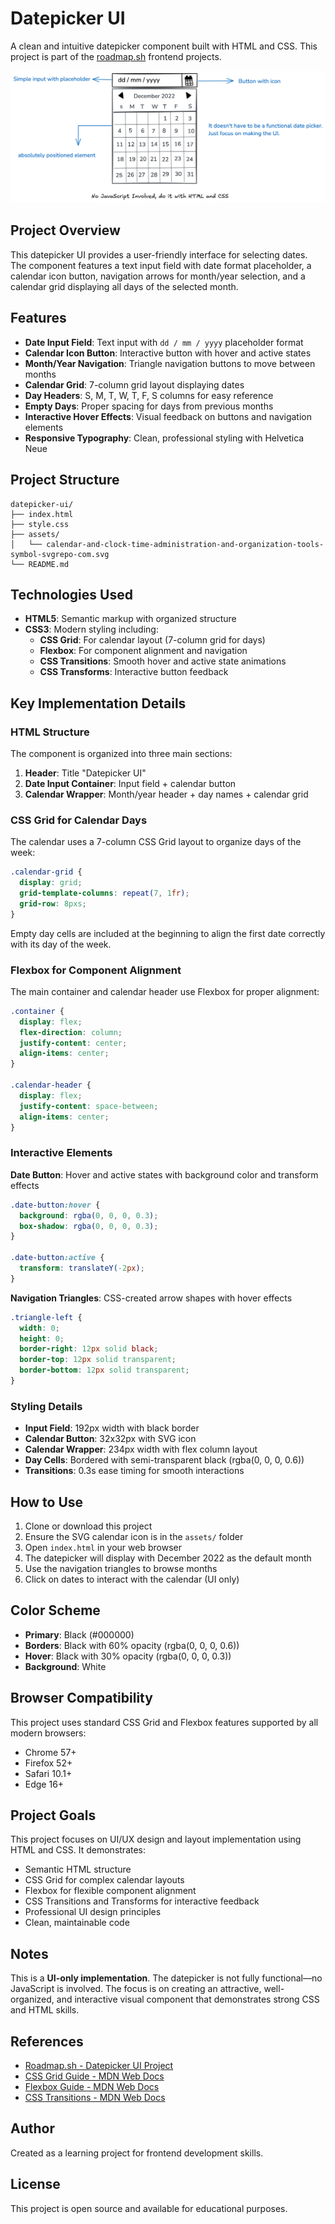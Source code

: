 # Datepicker UI

A clean and intuitive datepicker component built with HTML and CSS. This project is part of the [roadmap.sh](https://roadmap.sh/projects/datepicker-ui) frontend projects.

![Datepicker UI](assets/datepicker-preview.png)

## Project Overview

This datepicker UI provides a user-friendly interface for selecting dates. The component features a text input field with date format placeholder, a calendar icon button, navigation arrows for month/year selection, and a calendar grid displaying all days of the selected month.

## Features

- **Date Input Field**: Text input with `dd / mm / yyyy` placeholder format
- **Calendar Icon Button**: Interactive button with hover and active states
- **Month/Year Navigation**: Triangle navigation buttons to move between months
- **Calendar Grid**: 7-column grid layout displaying dates
- **Day Headers**: S, M, T, W, T, F, S columns for easy reference
- **Empty Days**: Proper spacing for days from previous months
- **Interactive Hover Effects**: Visual feedback on buttons and navigation elements
- **Responsive Typography**: Clean, professional styling with Helvetica Neue

## Project Structure

```
datepicker-ui/
├── index.html
├── style.css
├── assets/
│   └── calendar-and-clock-time-administration-and-organization-tools-symbol-svgrepo-com.svg
└── README.md
```

## Technologies Used

- **HTML5**: Semantic markup with organized structure
- **CSS3**: Modern styling including:
  - **CSS Grid**: For calendar layout (7-column grid for days)
  - **Flexbox**: For component alignment and navigation
  - **CSS Transitions**: Smooth hover and active state animations
  - **CSS Transforms**: Interactive button feedback

## Key Implementation Details

### HTML Structure

The component is organized into three main sections:

1. **Header**: Title "Datepicker UI"
2. **Date Input Container**: Input field + calendar button
3. **Calendar Wrapper**: Month/year header + day names + calendar grid

### CSS Grid for Calendar Days

The calendar uses a 7-column CSS Grid layout to organize days of the week:

```css
.calendar-grid {
  display: grid;
  grid-template-columns: repeat(7, 1fr);
  grid-row: 8pxs;
}
```

Empty day cells are included at the beginning to align the first date correctly with its day of the week.

### Flexbox for Component Alignment

The main container and calendar header use Flexbox for proper alignment:

```css
.container {
  display: flex;
  flex-direction: column;
  justify-content: center;
  align-items: center;
}

.calendar-header {
  display: flex;
  justify-content: space-between;
  align-items: center;
}
```

### Interactive Elements

**Date Button**: Hover and active states with background color and transform effects

```css
.date-button:hover {
  background: rgba(0, 0, 0, 0.3);
  box-shadow: rgba(0, 0, 0, 0.3);
}

.date-button:active {
  transform: translateY(-2px);
}
```

**Navigation Triangles**: CSS-created arrow shapes with hover effects

```css
.triangle-left {
  width: 0;
  height: 0;
  border-right: 12px solid black;
  border-top: 12px solid transparent;
  border-bottom: 12px solid transparent;
}
```

### Styling Details

- **Input Field**: 192px width with black border
- **Calendar Button**: 32x32px with SVG icon
- **Calendar Wrapper**: 234px width with flex column layout
- **Day Cells**: Bordered with semi-transparent black (rgba(0, 0, 0, 0.6))
- **Transitions**: 0.3s ease timing for smooth interactions

## How to Use

1. Clone or download this project
2. Ensure the SVG calendar icon is in the `assets/` folder
3. Open `index.html` in your web browser
4. The datepicker will display with December 2022 as the default month
5. Use the navigation triangles to browse months
6. Click on dates to interact with the calendar (UI only)

## Color Scheme

- **Primary**: Black (#000000)
- **Borders**: Black with 60% opacity (rgba(0, 0, 0, 0.6))
- **Hover**: Black with 30% opacity (rgba(0, 0, 0, 0.3))
- **Background**: White

## Browser Compatibility

This project uses standard CSS Grid and Flexbox features supported by all modern browsers:

- Chrome 57+
- Firefox 52+
- Safari 10.1+
- Edge 16+

## Project Goals

This project focuses on UI/UX design and layout implementation using HTML and CSS. It demonstrates:

- Semantic HTML structure
- CSS Grid for complex calendar layouts
- Flexbox for flexible component alignment
- CSS Transitions and Transforms for interactive feedback
- Professional UI design principles
- Clean, maintainable code

## Notes

This is a **UI-only implementation**. The datepicker is not fully functional—no JavaScript is involved. The focus is on creating an attractive, well-organized, and interactive visual component that demonstrates strong CSS and HTML skills.

## References

- [Roadmap.sh - Datepicker UI Project](https://roadmap.sh/projects/datepicker-ui)
- [CSS Grid Guide - MDN Web Docs](https://developer.mozilla.org/en-US/docs/Web/CSS/CSS_Grid_Layout)
- [Flexbox Guide - MDN Web Docs](https://developer.mozilla.org/en-US/docs/Web/CSS/CSS_Flexible_Box_Layout)
- [CSS Transitions - MDN Web Docs](https://developer.mozilla.org/en-US/docs/Web/CSS/CSS_Transitions)

## Author

Created as a learning project for frontend development skills.

## License

This project is open source and available for educational purposes.